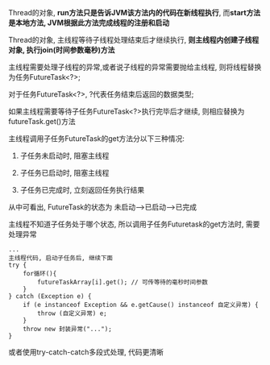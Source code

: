 Thread的对象, **run方法只是告诉JVM该方法内的代码在新线程执行**, 而**start方法是本地方法, JVM根据此方法完成线程的注册和启动**

Thread的对象, 主线程等待子线程处理结束后才继续执行, **则主线程内创建子线程对象, 执行join(时间参数毫秒)方法**

主线程需要处理子线程的异常,或者说子线程的异常需要抛给主线程, 则将线程替换为任务FutureTask<?>;

对于任务FutureTask<?>, ?代表任务结束后返回的数据类型;

如果主线程需要等待子任务FutureTask<?>执行完毕后才继续, 则相应替换为futureTask.get()方法

主线程调用子任务FutureTask的get方法分以下三种情况:

1. 子任务未启动时, 阻塞主线程

2. 子任务已启动时, 阻塞主线程

3. 子任务已完成时, 立刻返回任务执行结果

从中可看出, FutureTask的状态为 未启动-->已启动-->已完成

主线程不知道子任务处于哪个状态, 所以调用子任务Futuretask的get方法时, 需要处理异常

```
...
主线程代码, 启动子任务后, 继续下面
try {
    for循环(){
        futureTaskArray[i].get(); // 可传等待的毫秒时间参数
    }
} catch (Exception e) {
    if (e instanceof Exception && e.getCause() instanceof 自定义异常) {
        throw (自定义异常) e;
    }
    throw new 封装异常("...");
}
```

或者使用try-catch-catch多段式处理, 代码更清晰


